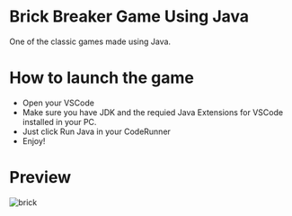 # Brick Breaker Game Using Java

One of the classic games made using Java.

# How to launch the game

- Open your VSCode
- Make sure you have JDK and the requied Java Extensions for VSCode installed in your PC.
- Just click Run Java in your CodeRunner
- Enjoy!

# Preview

![brick](https://github.com/5h0ov/Dev-Geeks/assets/83227649/7bd71a4b-88f2-4329-90d8-4a9367a6531c)

